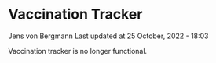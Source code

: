 Vaccination Tracker
================
Jens von Bergmann
Last updated at 25 October, 2022 - 18:03

Vaccination tracker is no longer functional.
